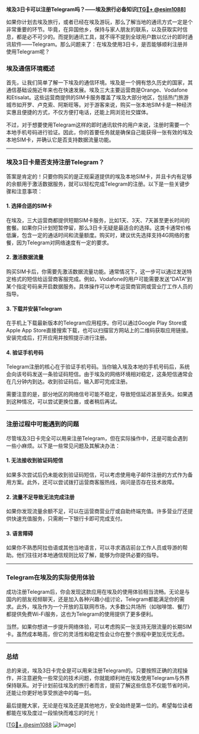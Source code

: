 **埃及3日卡可以注册Telegram吗？——埃及旅行必备知识[[TG💪+ @esim1088](https://t.me/s/esim1088)]**

如果你计划去埃及旅行，或者已经在埃及游玩，那么了解当地的通讯方式一定是个非常重要的环节。毕竟，在异国他乡，保持与家人朋友的联系，以及获取实时信息，都是必不可少的。而提到通讯工具，就不得不提到全球用户数以亿计的即时通讯软件——Telegram。那么问题来了：在埃及使用3日卡，是否能够顺利注册并使用Telegram呢？

### 埃及通信环境概述

首先，让我们简单了解一下埃及的通信环境。埃及是一个拥有悠久历史的国家，其通信基础设施近年来也在快速发展。埃及三大主要运营商是Orange、Vodafone和Etisalat。这些运营商提供的SIM卡服务覆盖了埃及大部分地区，包括热门旅游城市如开罗、卢克索、阿斯旺等。对于游客来说，购买一张本地SIM卡是一种经济实惠且便捷的方式，不仅方便打电话，还能上网浏览社交媒体。

不过，对于想要使用Telegram这样的即时通讯软件的用户来说，注册时需要一个本地手机号码进行验证。因此，你的首要任务就是确保自己能获得一张有效的埃及本地SIM卡，并确认它是否支持数据流量功能。

---

### 埃及3日卡是否支持注册Telegram？

答案是肯定的！只要你购买的是正规渠道提供的埃及本地SIM卡，并且卡内有足够的余额用于激活数据服务，就可以轻松完成Telegram的注册。以下是一些关键步骤和注意事项：

#### 1. **选择合适的SIM卡**
在埃及，三大运营商都提供短期SIM卡服务，比如1天、3天、7天甚至更长时间的套餐。如果你只计划短暂停留，那么3日卡无疑是最适合的选择。这类卡通常价格低廉，包含一定的通话时间和流量额度。购买时，建议优先选择支持4G网络的套餐，因为Telegram对网络速度有一定的要求。

#### 2. **激活数据流量**
购买SIM卡后，你需要先激活数据流量功能。通常情况下，这一步可以通过发送特定格式的短信给运营商客服完成。例如，Vodafone的用户可能需要发送“DATA”到某个指定号码来开启数据服务。具体操作可以参考运营商官网或营业厅工作人员的指导。

#### 3. **下载并安装Telegram**
在手机上下载最新版本的Telegram应用程序。你可以通过Google Play Store或Apple App Store直接搜索下载，也可以扫描官方网站上的二维码获取应用链接。安装完成后，打开应用并按照提示进行注册。

#### 4. **验证手机号码**
Telegram注册的核心在于验证手机号码。当你输入埃及本地的手机号码后，系统会向该号码发送一条验证码短信。由于埃及的网络环境相对稳定，这条短信通常会在几分钟内到达。收到验证码后，输入即可完成注册。

需要注意的是，部分地区的网络信号可能不稳定，导致短信延迟甚至丢失。如果遇到这种情况，可以尝试更换位置，或者稍后再试。

---

### 注册过程中可能遇到的问题

尽管埃及3日卡完全可以用来注册Telegram，但在实际操作中，还是可能会遇到一些小麻烦。以下是一些常见问题及其解决办法：

#### 1. **无法接收到验证码短信**
如果多次尝试后仍未能收到验证码短信，可以考虑使用电子邮件注册的方式作为备用方案。此外，还可以尝试拨打运营商客服热线，询问是否存在技术故障。

#### 2. **流量不足导致无法完成注册**
如果你发现流量余额不足，可以在运营商营业厅或自助终端充值。许多营业厅还提供快速充值服务，只需刷一下银行卡即可完成支付。

#### 3. **语言障碍**
如果你不熟悉阿拉伯语或其他当地语言，可以寻求酒店前台工作人员或导游的帮助。他们往往对本地通信规则比较了解，能够为你提供必要的指导。

---

### Telegram在埃及的实际使用体验

成功注册Telegram后，你会发现这款应用在埃及的使用体验相当流畅。无论是与国内的朋友视频聊天，还是加入各种兴趣小组讨论，Telegram都能满足你的需求。此外，埃及作为一个开放的互联网市场，大多数公共场所（如咖啡馆、餐厅）都提供免费Wi-Fi服务，这也为Telegram的使用提供了更多便利。

当然，如果你想进一步提升网络体验，可以考虑购买一张支持无限流量的长期SIM卡。虽然成本略高，但它的灵活性和稳定性会让你在整个旅程中更加无忧无虑。

---

### 总结

总的来说，埃及3日卡完全是可以用来注册Telegram的。只要按照正确的流程操作，并注意避免一些常见的技术问题，你就能顺利地在埃及使用Telegram与外界保持联系。对于计划前往埃及的旅行者而言，提前了解这些信息不仅能节省时间，还能让你更好地享受旅途中的每一刻。

最后提醒大家，无论是在埃及还是其他地方，安全始终是第一位的。希望每位读者都能在埃及度过一段愉快而难忘的时光！

[[TG💪+ @esim1088](https://t.me/s/esim1088) ![Image](https://i.postimg.cc/4NQfJmqS/Snipaste-2025-05-13-00-14-12.png)]
